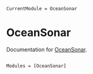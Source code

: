 ```@meta
CurrentModule = OceanSonar
```

# OceanSonar

Documentation for [OceanSonar](https://github.com/kapple19/OceanSonar.jl).

```@index
```

```@autodocs
Modules = [OceanSonar]
```
